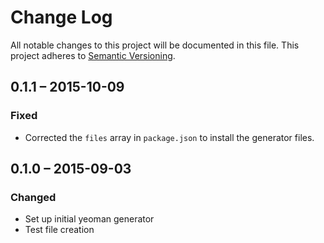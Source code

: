 # Change Log
All notable changes to this project will be documented in this file.
This project adheres to [Semantic Versioning](http://semver.org/).


## 0.1.1 – 2015-10-09

### Fixed
- Corrected the `files` array in `package.json` to install the
  generator files.


## 0.1.0 – 2015-09-03

### Changed
- Set up initial yeoman generator
- Test file creation
